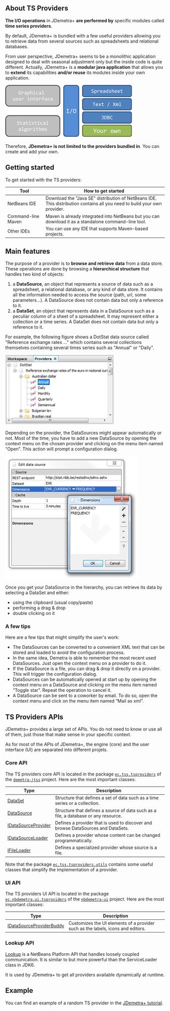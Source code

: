 ## About TS Providers

**The I/O operations** in JDemetra+ **are performed by**
specific modules called **time series providers**.

By default, JDemetra+ is bundled with a few useful
providers allowing you to retrieve data from several
sources such as spreadsheets and relational
databases.

From user perspective, JDemetra+ seems to be a
monolithic application designed to deal with seasonal
adjustment only but the inside code is quite different.
Actually, JDemetra+ is a **modular java application** that
allows you to **extend** its capabilities **and/or reuse** its
modules inside your own application.

![Custom provider](./assets/custom-ts-provider.png)

Therefore, **JDemetra+ is not limited to the providers bundled in**. You can create and add your own.

## Getting started

To get started with the TS providers:

| Tool | How to get started |
| ---- | ------------------ |
| NetBeans IDE | Download the "Java SE" distribution of NetBeans IDE. This distribution contains all you need to build your own provider. |
| Command-line Maven | Maven is already integrated into NetBeans but you can download it as a standalone command-line tool. |
| Other IDEs | You can use any IDE that supports Maven-based projects. |  

## Main features

The purpose of a provider is to **browse and retrieve data** from a
data store. These operations are done by browsing a **hierarchical
structure** that handles two kind of objects:

1. a **DataSource**, an object that represents a source of data
such as a spreadsheet, a relational database, or any kind of
data store. It contains all the information needed to access
the source (path, url, some parameters...). A DataSource
does not contain data but only a reference to it.
2. a **DataSet**, an object that represents data in a DataSource
such as a peculiar column of a sheet of a spreadsheet. It
may represent either a collection or a time series. A DataSet
does not contain data but only a reference to it.

For example, the following figure shows a DotStat data source 
called "Reference exchange rates ..." which contains several collections themselves
containing several times series such as "Annual" or "Daily". 

![Browsing data](./assets/browsing-data.png)

Depending on the provider, the DataSources might appear
automatically or not. Most of the time, you have to add a new
DataSource by opening the context menu on the chosen provider
and clicking on the menu item named “Open”. This action will prompt
a configuration dialog.

![Configuring data source](./assets/configuring-data-source.png)

Once you get your DataSource in the hierarchy, you can retrieve its data by selecting a DataSet and either:

- using the clipboard (usual copy/paste)
- performing a drag & drop
- double clicking on it

### A few tips

Here are a few tips that might simplify the user's work:

- The DataSources can be converted to a convenient XML text that can be stored and loaded to avoid the
configuration process.
- In the same idea, Demetra is able to remember the most recent used DataSources. Just open the
context menu on a provider to do it.
- If the DataSource is a file, you can drag & drop it directly on a provider. This will trigger the configuration
dialog.
- DataSources can be automatically opened at start up by opening the context menu on a DataSource
and clicking on the menu item named “Toggle star”. Repeat the operation to cancel it.
- A DataSource can be sent to a coworker by email. To do so, open the context menu and click on the
menu item named “Mail as xml”.

## TS Providers APIs

JDemetra+ provides a large set of APIs. You do not need to know or use all of them, just those that make sense in your specific context.

As for most of the APIs of JDemetra+, the engine (core) and the user interface (UI) are separated into different projets.

### Core API

The TS providers core API is located in the package [`ec.tss.tsproviders`](https://github.com/jdemetra/jdemetra-core/tree/develop/jtss/src/main/java/ec/tss/tsproviders) of the [`demetra-jtss`](https://github.com/jdemetra/jdemetra-core/tree/develop/jtss) project.
Here are the most important classes:
 
| Type | Description |
| ---- | ----------- |
| [DataSet](https://github.com/jdemetra/jdemetra-core/blob/develop/jtss/src/main/java/ec/tss/tsproviders/DataSet.java) | Structure that defines a set of data such as a time series or a collection. |
| [DataSource](https://github.com/jdemetra/jdemetra-core/blob/develop/jtss/src/main/java/ec/tss/tsproviders/DataSource.java) | Structure that defines a source of data such as a file, a database or any resource.  |
| [IDataSourceProvider](https://github.com/jdemetra/jdemetra-core/blob/develop/jtss/src/main/java/ec/tss/tsproviders/IDataSourceProvider.java) | Defines a provider that is used to discover and browse DataSources and DataSets. |
| [IDataSourceLoader](https://github.com/jdemetra/jdemetra-core/blob/develop/jtss/src/main/java/ec/tss/tsproviders/IDataSourceLoader.java) | Defines a provider whose content can be changed programmatically. |
| [IFileLoader](https://github.com/jdemetra/jdemetra-core/blob/develop/jtss/src/main/java/ec/tss/tsproviders/IFileLoader.java) | Defines a specialized provider whose source is a file. |

Note that the package [`ec.tss.tsproviders.utils`](https://github.com/jdemetra/jdemetra-core/tree/develop/jtss/src/main/java/ec/tss/tsproviders/utils) contains some useful classes that simplify the implementation of a provider.

### UI API

The TS providers UI API is located in the package [`ec.nbdemetra.ui.tsproviders`](https://github.com/jdemetra/jdemetra-app/tree/develop/nbdemetra-ui/src/main/java/ec/nbdemetra/ui/tsproviders) of the [`nbdemetra-ui`](https://github.com/jdemetra/jdemetra-app/tree/develop/nbdemetra-ui) project.
Here are the most important classes:
 
| Type | Description |
| ---- | ----------- |
| [IDataSourceProviderBuddy](https://github.com/jdemetra/jdemetra-app/blob/develop/nbdemetra-ui/src/main/java/ec/nbdemetra/ui/tsproviders/IDataSourceProviderBuddy.java) | Customizes the UI elements of a provider such as the labels, icons and editors. |

### Lookup API

[Lookup](http://bits.netbeans.org/7.4/javadoc/org-openide-util-lookup/overview-summary.html) is a NetBeans Platform API that handles loosely coupled communication.
It is similar to but more powerful than the ServiceLoader class in JDK6.

It is used by JDemetra+ to get all providers available dynamically at runtime.

## Example

You can find an example of a random TS provider in the [JDemetra+ tutorial](https://github.com/nbbrd/jdemetra-tutorial).